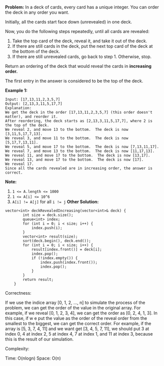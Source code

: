 **Problem:**
In a deck of cards, every card has a unique integer. You can order the deck in any order you want.

Initially, all the cards start face down (unrevealed) in one deck.

Now, you do the following steps repeatedly, until all cards are revealed:

1. Take the top card of the deck, reveal it, and take it out of the deck.
2. If there are still cards in the deck, put the next top card of the deck at the bottom of the deck.
3. If there are still unrevealed cards, go back to step 1. Otherwise, stop.

Return an ordering of the deck that would reveal the cards in **increasing order.**

The first entry in the answer is considered to be the top of the deck.

 

**Example 1:**

```
Input: [17,13,11,2,3,5,7]
Output: [2,13,3,11,5,17,7]
Explanation: 
We get the deck in the order [17,13,11,2,3,5,7] (this order doesn't matter), and reorder it.
After reordering, the deck starts as [2,13,3,11,5,17,7], where 2 is the top of the deck.
We reveal 2, and move 13 to the bottom.  The deck is now [3,11,5,17,7,13].
We reveal 3, and move 11 to the bottom.  The deck is now [5,17,7,13,11].
We reveal 5, and move 17 to the bottom.  The deck is now [7,13,11,17].
We reveal 7, and move 13 to the bottom.  The deck is now [11,17,13].
We reveal 11, and move 17 to the bottom.  The deck is now [13,17].
We reveal 13, and move 17 to the bottom.  The deck is now [17].
We reveal 17.
Since all the cards revealed are in increasing order, the answer is correct.
```

 

**Note:**

1. `1 <= A.length <= 1000`
2. `1 <= A[i] <= 10^6`
3. `A[i] != A[j]` for all `i != j`
**Other Solution:**
```
vector<int> deckRevealedIncreasing(vector<int>& deck) {
        int size = deck.size();
        queue<int> index;
        for (int i = 0; i < size; i++) {
            index.push(i);
        }
        vector<int> result(size);
        sort(deck.begin(), deck.end());
        for (int i = 0; i < size; i++) {
            result[index.front()] = deck[i];
            index.pop();
            if (!index.empty()) {
                index.push(index.front());
                index.pop();
            }
        }
        return result;
    }
```
Correctness:

If we use the indice array [0, 1, 2, ..., n] to simulate the process of the problem, we can get the order of the value in the original array. For example, if we reveal [0, 1, 2, 3, 4], we can get the order as [0, 2, 4, 1, 3]. In this case, if w e put the value as the order of the reveal order from the smallest to the biggest, we can get the correct order. For example, if the array is [5, 3, 7, 4, 11] and we want get [3, 4, 5, 7, 11], we should put 3 at index 0, 4 at index 2, 5 at index 4, 7 at index 1, and 11 at index 3, because this is the result of our simulation.

Complexity:

Time: O(nlogn)
Space: O(n)